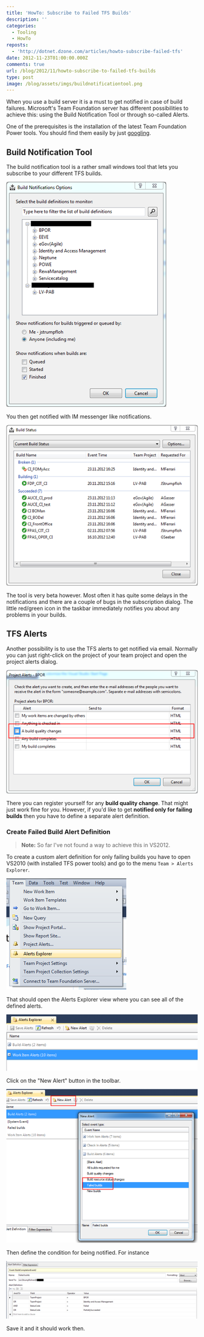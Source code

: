 ```yaml
---
title: 'HowTo: Subscribe to Failed TFS Builds'
description: ''
categories:
  - Tooling
  - HowTo
reposts:
  - 'http://dotnet.dzone.com/articles/howto-subscribe-failed-tfs'
date: 2012-11-23T01:00:00.000Z
comments: true
url: /blog/2012/11/howto-subscribe-to-failed-tfs-builds
type: post
image: /blog/assets/imgs/buildnotificationtool.png
---
```



When you use a build server it is a must to get notified in case of build failures. Microsoft's Team Foundation server has different possibilities to achieve this: using the Build Notification Tool or through so-called Alerts.

One of the prerequisites is the installation of the latest Team Foundation Power tools. You should find them easily by just [googling](https://www.google.it/search?q=Install+Team+Foundation+Power+Tools&oq=Install+Team+Foundation+Power+Tools).

## Build Notification Tool
The build notification tool is a rather small windows tool that lets you subscribe to your different TFS builds.

![](/blog/assets/imgs/buildnotificationtool_subscriptions.png)

You then get notified with IM messenger like notifications.

![](/blog/assets/imgs/buildnotificationtool.png)

The tool is very beta however. Most often it has quite some delays in the notifications and there are a couple of bugs in the subscription dialog. The little red/green icon in the taskbar immediately notifies you about any problems in your builds.

## TFS Alerts
Another possibility is to use the TFS alerts to get notified via email. Normally you can just right-click on the project of your team project and open the project alerts dialog.

![](/blog/assets/imgs/simplealertdialog.png)

There you can register yourself for any **build quality change**. That might just work fine for you. However, if you'd like to get **notified only for failing builds** then you have to define a separate alert definition.

### Create Failed Build Alert Definition

> **Note:** So far I've not found a way to achieve this in VS2012.

To create a custom alert definition for only failing builds you have to open VS2010 (with installed TFS power tools) and go to the menu `Team > Alerts Explorer`.

![](/blog/assets/imgs/alertsexplorer_menu.png)

That should open the Alerts Explorer view where you can see all of the defined alerts.

![](/blog/assets/imgs/alertexplorer_window.png)

Click on the "New Alert" button in the toolbar.

![](/blog/assets/imgs/alertexplorer_createnewdialog.png)

Then define the condition for being notified. For instance

![](/blog/assets/imgs/alertexplorer_alertdefinition.png)

Save it and it should work then.



